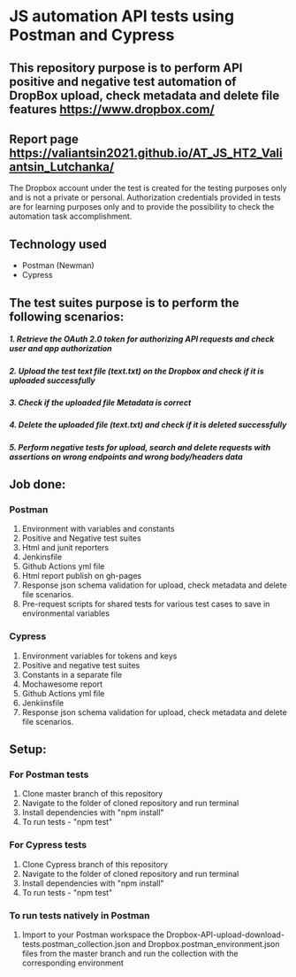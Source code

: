 # JS automation API tests using Postman and Cypress

## This repository purpose is to perform API positive and negative test automation of DropBox upload, check metadata and delete file features https://www.dropbox.com/

## Report page https://valiantsin2021.github.io/AT_JS_HT2_Valiantsin_Lutchanka/

The Dropbox account under the test is created for the testing purposes only and is not a private or personal. Authorization credentials provided in tests are for learning purposes only and to provide the possibility to check the automation task accomplishment.

## Technology used

- Postman (Newman)
- Cypress 

## The test suites purpose is to perform the following scenarios:

##### 1. Retrieve the OAuth 2.0 token for authorizing API requests and check user and app authorization
##### 2. Upload the test text file (text.txt) on the Dropbox and check if it is uploaded successfully
##### 3. Check if the uploaded file Metadata is correct
##### 4. Delete the uploaded file (text.txt) and check if it is deleted successfully
##### 5. Perform negative tests for upload, search and delete requests with assertions on wrong endpoints and wrong body/headers data

## Job done:
    
### Postman

1.  Environment with variables and constants
2.  Positive and Negative test suites
3.  Html and junit reporters
4.  Jenkinsfile
5.  Github Actions yml file
6.  Html report publish on gh-pages
7.  Response json schema validation for upload, check metadata and delete file scenarios.
8.  Pre-request scripts for shared tests for various test cases to save in environmental variables

### Cypress

1. Environment variables for tokens and keys
2. Positive and negative test suites
3. Constants in a separate file
4. Mochawesome report
5. Github Actions yml file
6. Jenkiinsfile
7. Response json schema validation for upload, check metadata and delete file scenarios.

## Setup:

### For Postman tests

1. Clone master branch of this repository
2. Navigate to the folder of cloned repository and run terminal 
3. Install dependencies with "npm install"
4. To run tests - "npm test"

### For Cypress tests

1. Clone Cypress branch of this repository
2. Navigate to the folder of cloned repository and run terminal 
3. Install dependencies with  "npm install"
4. To run tests - "npm test"

### To run tests natively in Postman 

1. Import to your Postman workspace the Dropbox-API-upload-download-tests.postman_collection.json and Dropbox.postman_environment.json files from the master branch and run the collection with the corresponding environment